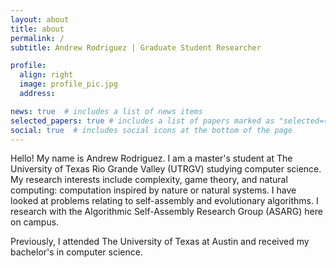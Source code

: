 ```yaml
---
layout: about
title: about
permalink: /
subtitle: Andrew Rodriguez | Graduate Student Researcher

profile:
  align: right
  image: profile_pic.jpg
  address:

news: true  # includes a list of news items
selected_papers: true # includes a list of papers marked as "selected={true}"
social: true  # includes social icons at the bottom of the page
---
```


Hello! My name is Andrew Rodriguez. I am a master's student at The University of Texas Rio Grande Valley (UTRGV) studying computer science. My research interests include complexity, game theory, and natural computing: computation inspired by nature or natural systems. I have looked at problems relating to self-assembly and evolutionary algorithms. I research with the Algorithmic Self-Assembly Research Group (ASARG) here on campus.

Previously, I attended The University of Texas at Austin and received my bachelor's in computer science.
